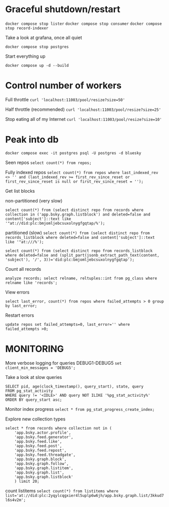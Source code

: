 # Graceful shutdown/restart

`docker compose stop lister`
`docker compose stop consumer`
`docker compose stop record-indexer`

Take a look at grafana, once all quiet

`docker compose stop postgres`

Start everything up

`docker compose up -d --build`

# Control number of workers

Full throttle
`curl 'localhost:11003/pool/resize?size=50'`

Half throttle (recommended)
`curl 'localhost:11003/pool/resize?size=25'`

Stop eating all of my Internet
`curl 'localhost:11003/pool/resize?size=10'`

# Peak into db

`docker compose exec -it postgres psql -U postgres -d bluesky`

Seen repos
`select count(*) from repos;`

Fully indexed repos
`select count(*) from repos where last_indexed_rev <> '' and (last_indexed_rev >= first_rev_since_reset or first_rev_since_reset is null or first_rev_since_reset = '');`

Get list blocks

non-partitioned (very slow)

```
select count(*) from (select distinct repo from records where collection in ('app.bsky.graph.listblock') and deleted=false and content['subject']::text like '"at://did:plc:bmjomljebcsuxolnygfgqtap/%');
```

partitioned (slow)
`select count(*) from (select distinct repo from records_listblock where deleted=false and content['subject']::text like '"at:///%');`

`select count(*) from (select distinct repo from records_listblock where deleted=false and (split_part(jsonb_extract_path_text(content, 'subject'), '/', 3))='did:plc:bmjomljebcsuxolnygfgqtap');`

Count all records

`analyze records; select relname, reltuples::int from pg_class where relname like 'records';`

View errors

`select last_error, count(*) from repos where failed_attempts > 0 group by last_error;`

Restart errors

`update repos set failed_attempts=0, last_error='' where failed_attempts >0;`

# MONITORING

More verbose logging for queries DEBUG1-DEBUG5
`set client_min_messages = 'DEBUG5';`

Take a look at slow queries
```
SELECT pid, age(clock_timestamp(), query_start), state, query
FROM pg_stat_activity
WHERE query != '<IDLE>' AND query NOT ILIKE '%pg_stat_activity%'
ORDER BY query_start asc;
```

Monitor index progress
`select * from pg_stat_progress_create_index;`

Explore new collection types

```
select * from records where collection not in (
    'app.bsky.actor.profile',
    'app.bsky.feed.generator',
    'app.bsky.feed.like',
    'app.bsky.feed.post',
    'app.bsky.feed.repost',
    'app.bsky.feed.threadgate',
    'app.bsky.graph.block',
    'app.bsky.graph.follow',
    'app.bsky.graph.listitem',
    'app.bsky.graph.list',
    'app.bsky.graph.listblock'
    ) limit 20;

```

count listitems
`select count(*) from listitems where list='at://did:plc:2yqylcqgxier4l5uplp6w6jh/app.bsky.graph.list/3kkud7l6s4v2m';`